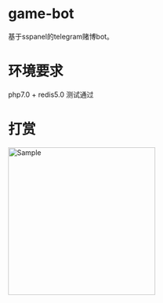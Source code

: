 # game-bot
基于sspanel的telegram赌博bot。


# 环境要求
php7.0 + redis5.0 测试通过


# 打赏
<img src="https://qr.lofter.cc/api.php?text=https://qr.alipay.com/fkx09224oo3sjcwcnil9gc7" alt="Sample"  width="300" height="300">